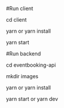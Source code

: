 #Run client

cd client

yarn or yarn install

yarn start

#Run backend

cd eventbooking-api

mkdir images

yarn or yarn install

yarn start or yarn dev
